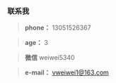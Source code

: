 ### 联系我

> **phone：** 13051526367

> **age：** 3

> **微信** weiwei5340

> **e-mail：** vweiwei1@163.com